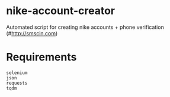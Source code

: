 # nike-account-creator
Automated script for creating nike accounts + phone verification (#http://smscin.com)

# Requirements
	selenium
	json
	requests
	tqdm